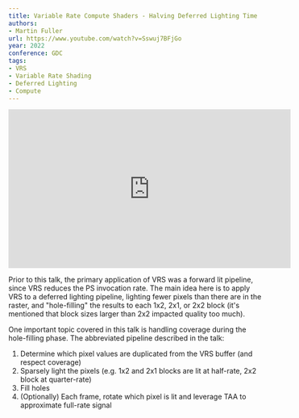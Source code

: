```yaml
---
title: Variable Rate Compute Shaders - Halving Deferred Lighting Time
authors:
- Martin Fuller
url: https://www.youtube.com/watch?v=Sswuj7BFjGo
year: 2022
conference: GDC
tags:
- VRS
- Variable Rate Shading
- Deferred Lighting
- Compute
---
```


<iframe width="560" height="315" src="https://www.youtube.com/embed/Sswuj7BFjGo" title="YouTube video player" frameborder="0" allow="accelerometer; autoplay; clipboard-write; encrypted-media; gyroscope; picture-in-picture" allowfullscreen></iframe>

Prior to this talk, the primary application of VRS was a forward lit pipeline, since VRS reduces the PS invocation rate. The main idea here is to apply VRS to a deferred lighting pipeline, lighting fewer pixels than there are in the raster, and "hole-filling" the results to each 1x2, 2x1, or 2x2 block (it's mentioned that block sizes larger than 2x2 impacted quality too much).

One important topic covered in this talk is handling coverage during the hole-filling phase. The abbreviated pipeline described in the talk:

1. Determine which pixel values are duplicated from the VRS buffer (and respect coverage)
2. Sparsely light the pixels (e.g. 1x2 and 2x1 blocks are lit at half-rate, 2x2 block at quarter-rate)
3. Fill holes
4. (Optionally) Each frame, rotate which pixel is lit and leverage TAA to approximate full-rate signal

